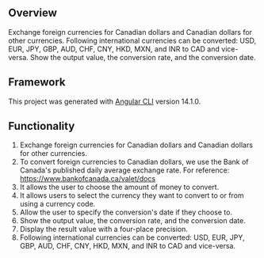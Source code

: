  ## Overview
Exchange foreign currencies for Canadian dollars and Canadian dollars for other currencies.
Following international currencies can be converted: USD, EUR, JPY, GBP, AUD, CHF, CNY, HKD, MXN, and INR to CAD and vice-versa.
Show the output value, the conversion rate, and the conversion date.

## Framework
This project was generated with [Angular CLI](https://github.com/angular/angular-cli) version 14.1.0.

## Functionality 
1. Exchange foreign currencies for Canadian dollars and Canadian dollars for other currencies.
2. To convert foreign currencies to Canadian dollars, we use the Bank of Canada's published daily average exchange rate. For reference: https://www.bankofcanada.ca/valet/docs
3. It allows the user to choose the amount of money to convert.
4. It allows users to select the currency they want to convert to or from using a currency code.
5. Allow the user to specify the conversion's date if they choose to.
6. Show the output value, the conversion rate, and the conversion date.
7. Display the result value with a four-place precision.
8. Following international currencies can be converted: USD, EUR, JPY, GBP, AUD, CHF, CNY, HKD, MXN, and INR to CAD and vice-versa.
